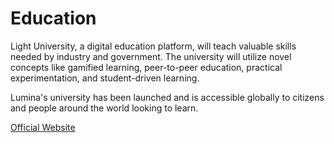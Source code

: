 # Education

Light University, a digital education platform, will teach valuable skills needed by industry and government.
The university will utilize novel concepts like gamified learning, peer-to-peer education, practical experimentation, and student-driven learning.

Lumina's university has been launched and is accessible globally to citizens and people around the world looking to learn.

[Official Website](https://stellaruniversity.earth)